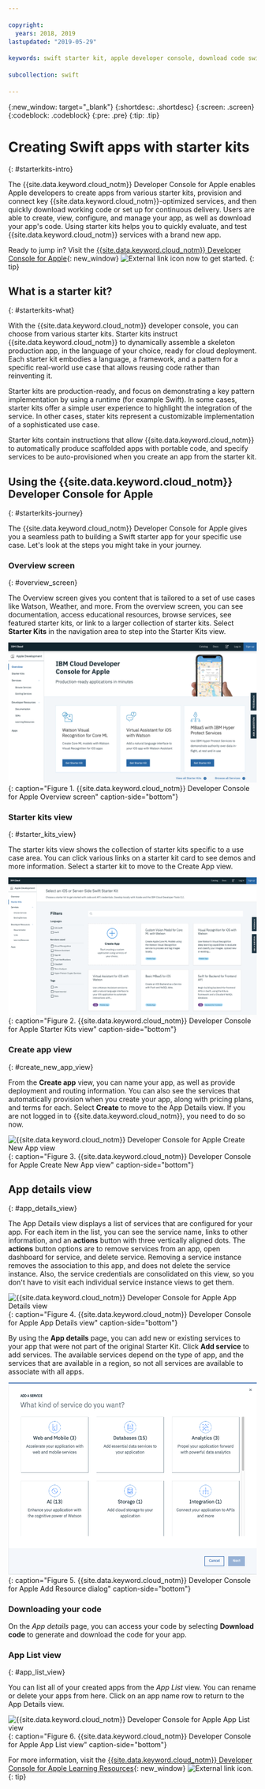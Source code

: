 ```yaml
---

copyright:
  years: 2018, 2019
lastupdated: "2019-05-29"

keywords: swift starter kit, apple developer console, download code swift, app details swift, create swift app

subcollection: swift

---
```


{:new_window: target="_blank"}
{:shortdesc: .shortdesc}
{:screen: .screen}
{:codeblock: .codeblock}
{:pre: .pre}
{:tip: .tip}

# Creating Swift apps with starter kits
{: #starterkits-intro}

The {{site.data.keyword.cloud_notm}} Developer Console for Apple enables Apple developers to create apps from various starter kits, provision and connect key {{site.data.keyword.cloud_notm}}-optimized services, and then quickly download working code or set up for continuous delivery. Users are able to create, view, configure, and manage your app, as well as download your app's code. Using starter kits helps you to quickly evaluate, and test {{site.data.keyword.cloud_notm}} services with a brand new app.

Ready to jump in? Visit the [{{site.data.keyword.cloud_notm}} Developer Console for Apple](https://cloud.ibm.com/developer/appledevelopment/starter-kits){: new_window} ![External link icon](../../icons/launch-glyph.svg "External link icon") now to get started.
{: tip}

## What is a starter kit?
{: #starterkits-what}

With the {{site.data.keyword.cloud_notm}} developer console, you can choose from various starter kits. Starter kits instruct {{site.data.keyword.cloud_notm}} to dynamically assemble a skeleton production app, in the language of your choice, ready for cloud deployment. Each starter kit embodies a language, a framework, and a pattern for a specific real-world use case that allows reusing code rather than reinventing it.

Starter kits are production-ready, and focus on demonstrating a key pattern implementation by using a runtime (for example Swift). In some cases, starter kits offer a simple user experience to highlight the integration of the service. In other cases, stater kits represent a customizable implementation of a sophisticated use case.

Starter kits contain instructions that allow {{site.data.keyword.cloud_notm}} to automatically produce scaffolded apps with portable code, and specify services to be auto-provisioned when you create an app from the starter kit.

## Using the {{site.data.keyword.cloud_notm}} Developer Console for Apple
{: #starterkits-journey}

The {{site.data.keyword.cloud_notm}} Developer Console for Apple gives you a seamless path to building a Swift starter app for your specific use case. Let's look at the steps you might take in your journey.

### Overview screen
{: #overview_screen}

The Overview screen gives you content that is tailored to a set of use cases like Watson, Weather, and more. From the overview screen, you can see documentation, access educational resources, browse services, see featured starter kits, or link to a larger collection of starter kits. Select **Starter Kits** in the navigation area to step into the Starter Kits view.

![{{site.data.keyword.cloud_notm}} Developer Console for Apple Overview screen](images/overview_screen.png "Overview screen"){: caption="Figure 1. {{site.data.keyword.cloud_notm}} Developer Console for Apple Overview screen" caption-side="bottom"}

### Starter kits view
{: #starter_kits_view}

The starter kits view shows the collection of starter kits specific to a use case area. You can click various links on a starter kit card to see demos and more information. Select a starter kit to move to the Create App view.

![{{site.data.keyword.cloud_notm}} Developer Console for Apple Starter Kits view](images/starter_kits_screen.png "Starter Kits view"){: caption="Figure 2. {{site.data.keyword.cloud_notm}} Developer Console for Apple Starter Kits view" caption-side="bottom"}

### Create app view
{: #create_new_app_view}

From the **Create app** view, you can name your app, as well as provide deployment and routing information. You can also see the services that automatically provision when you create your app, along with pricing plans, and terms for each. Select **Create** to move to the App Details view. If you are not logged in to {{site.data.keyword.cloud_notm}}, you need to do so now.

![{{site.data.keyword.cloud_notm}} Developer Console for Apple Create New App view](images/create_new_project_screen.png "Create New App view"){: caption="Figure 3. {{site.data.keyword.cloud_notm}} Developer Console for Apple Create New App view" caption-side="bottom"}

## App details view
{: #app_details_view}

The App Details view displays a list of services that are configured for your app. For each item in the list, you can see the service name, links to other information, and an **actions** button with three vertically aligned dots. The **actions** button options are to remove services from an app, open dashboard for service, and delete service. Removing a service instance removes the association to this app, and does not delete the service instance. Also, the service credentials are consolidated on this view, so you don't have to visit each individual service instance views to get them.

![{{site.data.keyword.cloud_notm}} Developer Console for Apple App Details view](images/project_details_screen.png "App Details view"){: caption="Figure 4. {{site.data.keyword.cloud_notm}} Developer Console for Apple App Details view" caption-side="bottom"}

By using the **App details** page, you can add new or existing services to your app that were not part of the original Starter Kit. Click **Add service** to add services. The available services depend on the type of app, and the services that are available in a region, so not all services are available to associate with all apps.

![{{site.data.keyword.cloud_notm}} Developer Console for Apple Add Resource dialog](images/add_resource_screen.png "Add Resource dialog"){: caption="Figure 5. {{site.data.keyword.cloud_notm}} Developer Console for Apple Add Resource dialog" caption-side="bottom"}

### Downloading your code

On the _App details_ page, you can access your code by selecting **Download code** to generate and download the code for your app.

### App List view
{: #app_list_view}

You can list all of your created apps from the _App List_ view. You can rename or delete your apps from here. Click on an app name row to return to the App Details view.

![{{site.data.keyword.cloud_notm}} Developer Console for Apple App List view](images/project_list_screen.png "App List view"){: caption="Figure 6. {{site.data.keyword.cloud_notm}} Developer Console for Apple App List view" caption-side="bottom"}

For more information, visit the [{{site.data.keyword.cloud_notm}} Developer Console for Apple Learning Resources](https://cloud.ibm.com/developer/appledevelopment/learning-resources){: new_window} ![External link icon](../../icons/launch-glyph.svg "External link icon").
{: tip}
